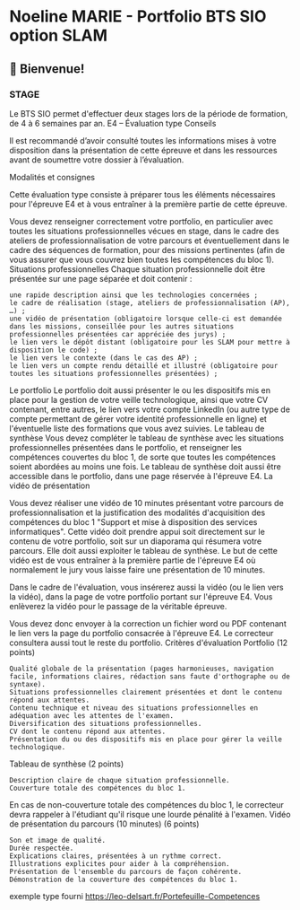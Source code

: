 # Noeline MARIE - Portfolio BTS SIO option SLAM

## :space_invader: Bienvenue! 
### STAGE
Le BTS SIO permet d'effectuer deux stages lors de la période de formation, de 4 à 6 semaines par an.
E4 – Évaluation type
Conseils

Il est recommandé d’avoir consulté toutes les informations mises à votre disposition dans la présentation de cette épreuve et dans les ressources avant de soumettre votre dossier à l’évaluation.

Modalités et consignes

Cette évaluation type consiste à préparer tous les éléments nécessaires pour l'épreuve E4 et à vous entraîner à la première partie de cette épreuve.

Vous devez renseigner correctement votre portfolio, en particulier avec toutes les situations professionnelles vécues en stage, dans le cadre des ateliers de professionnalisation de votre parcours et éventuellement dans le cadre des séquences de formation, pour des missions pertinentes (afin de vous assurer que vous couvrez bien toutes les compétences du bloc 1).
Situations professionnelles
Chaque situation professionnelle doit être présentée sur une page séparée et doit contenir :

    une rapide description ainsi que les technologies concernées ;
    le cadre de réalisation (stage, ateliers de professionnalisation (AP), …) ;
    une vidéo de présentation (obligatoire lorsque celle-ci est demandée dans les missions, conseillée pour les autres situations professionnelles présentées car appréciée des jurys) ;
    le lien vers le dépôt distant (obligatoire pour les SLAM pour mettre à disposition le code) ;
    le lien vers le contexte (dans le cas des AP) ;
    le lien vers un compte rendu détaillé et illustré (obligatoire pour toutes les situations professionnelles présentées) ;

Le portfolio
Le portfolio doit aussi présenter le ou les dispositifs mis en place pour la gestion de votre veille technologique, ainsi que votre CV contenant, entre autres, le lien vers votre compte LinkedIn (ou autre type de compte permettant de gérer votre identité professionnelle en ligne) et l'éventuelle liste des formations que vous avez suivies.
Le tableau de synthèse
Vous devez compléter le tableau de synthèse avec les situations professionnelles présentées dans le portfolio, et renseigner les compétences couvertes du bloc 1, de sorte que toutes les compétences soient abordées au moins une fois. Le tableau de synthèse doit aussi être accessible dans le portfolio, dans une page réservée à l'épreuve E4.
La vidéo de présentation

Vous devez réaliser une vidéo de 10 minutes présentant votre parcours de professionnalisation et la justification des modalités d'acquisition des compétences du bloc 1 "Support et mise à disposition des services informatiques". Cette vidéo doit prendre appui soit directement sur le contenu de votre portfolio, soit sur un diaporama qui résumera votre parcours. Elle doit aussi exploiter le tableau de synthèse. Le but de cette vidéo est de vous entraîner à la première partie de l'épreuve E4 où normalement le jury vous laisse faire une présentation de 10 minutes.

Dans le cadre de l'évaluation, vous insérerez aussi la vidéo (ou le lien vers la vidéo), dans la page de votre portfolio portant sur l'épreuve E4. Vous enlèverez la vidéo pour le passage de la véritable épreuve.

Vous devez donc envoyer à la correction un fichier word ou PDF contenant le lien vers la page du portfolio consacrée à l'épreuve E4. Le correcteur consultera aussi tout le reste du portfolio.
Critères d'évaluation
Portfolio
(12 points)

    Qualité globale de la présentation (pages harmonieuses, navigation facile, informations claires, rédaction sans faute d'orthographe ou de syntaxe).
    Situations professionnelles clairement présentées et dont le contenu répond aux attentes.
    Contenu technique et niveau des situations professionnelles en adéquation avec les attentes de l'examen.
    Diversification des situations professionnelles.
    CV dont le contenu répond aux attentes.
    Présentation du ou des dispositifs mis en place pour gérer la veille technologique.

Tableau de synthèse
(2 points)

    Description claire de chaque situation professionnelle.
    Couverture totale des compétences du bloc 1.

En cas de non-couverture totale des compétences du bloc 1, le correcteur devra rappeler à l'étudiant qu'il risque une lourde pénalité à l'examen.
Vidéo de présentation du parcours (10 minutes)
(6 points)

    Son et image de qualité.
    Durée respectée.
    Explications claires, présentées à un rythme correct.
    Illustrations explicites pour aider à la compréhension.
    Présentation de l'ensemble du parcours de façon cohérente.
    Démonstration de la couverture des compétences du bloc 1.

exemple type fourni
https://leo-delsart.fr/Portefeuille-Competences
